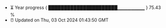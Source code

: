 - ⏳ Year progress { ██████████████████████▁▁▁▁▁▁▁▁ } 75.43 %
- ⏰ Updated on Thu, 03 Oct 2024 01:43:50 GMT

